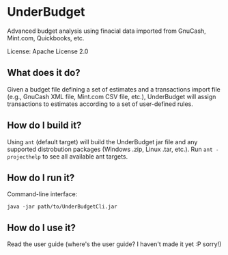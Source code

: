# UnderBudget

Advanced budget analysis using finacial data imported from GnuCash, Mint.com,
Quickbooks, etc.

License: Apache License 2.0

## What does it do?

Given a budget file defining a set of estimates and a transactions import file
(e.g., GnuCash XML file, Mint.com CSV file, etc.), UnderBudget will assign
transactions to estimates according to a set of user-defined rules.

## How do I build it?

Using `ant` (default target) will build the UnderBudget jar file and any supported
distrobution packages (Windows .zip, Linux .tar, etc.). Run `ant -projecthelp` to
see all available ant targets.

## How do I run it?

Command-line interface:

`java -jar path/to/UnderBudgetCli.jar`

## How do I use it?

Read the user guide (where's the user guide? I haven't made it yet :P sorry!)

